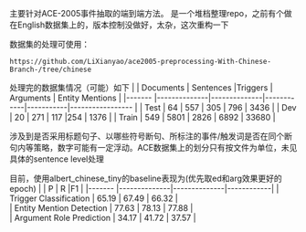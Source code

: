 主要针对ACE-2005事件抽取的端到端方法。
是一个堆档整理repo，之前有个做在English数据集上的，版本控制没做好，太杂，这次重构一下

数据集的处理可使用：
```angular2html
https://github.com/LiXianyao/ace2005-preprocessing-With-Chinese-Branch-/tree/chinese
```

处理完的数据集情况（可能）如下
|          | Documents    |  Sentences   |Triggers    | Arguments | Entity Mentions  |
|-------   |--------------|--------------|------------|-----------|----------------- |
| Test     | 64        | 557           | 305           | 796             |  3436             |
| Dev      | 20        | 271           | 117           |254              |  1376             |
| Train    | 549       | 5801         | 2826          | 6892             |   33680            |

涉及到是否采用标题句子、以哪些符号断句、所标注的事件/触发词是否在同个断句内等策略，数字可能有一定浮动。ACE数据集上的划分只有按文件为单位，未见具体的sentence level处理

目前，使用albert_chinese_tiny的baseline表现为(优先取ed和arg效果更好的epoch)
|          | P    |  R   |F1    | 
|-------   |--------------|--------------|------------|
| Trigger Classification     | 65.19        | 67.49           | 66.32           |          
| Entity Mention Detection      | 77.63        | 78.13           | 77.88          |          
| Argument Role Prediction    | 34.17   |    41.72     |     37.57      |          

